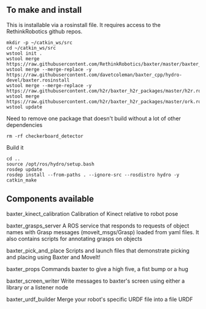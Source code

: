 To make and install
-------------------

This is installable via a rosinstall file. It requires access to the RethinkRobotics github repos.
```
mkdir -p ~/catkin_ws/src
cd ~/catkin_ws/src
wstool init .
wstool merge https://raw.githubusercontent.com/RethinkRobotics/baxter/master/baxter_sdk.rosinstall
wstool merge --merge-replace -y https://raw.githubusercontent.com/davetcoleman/baxter_cpp/hydro-devel/baxter.rosinstall
wstool merge --merge-replace -y https://raw.githubusercontent.com/h2r/baxter_h2r_packages/master/h2r.rosinstall
wstool merge https://raw.githubusercontent.com/h2r/baxter_h2r_packages/master/ork.rosinstall
wstool update
```

Need to remove one package that doesn't build without a lot of other dependencies
```
rm -rf checkerboard_detector
```

Build it
```
cd .. 
source /opt/ros/hydro/setup.bash
rosdep update
rosdep install --from-paths . --ignore-src --rosdistro hydro -y
catkin_make
```


Components available
-----------------------

baxter_kinect_calibration
Calibration of Kinect relative to robot pose

baxter_grasps_server
A ROS service that responds to requests of object names with Grasp messages (moveit_msgs/Grasp) loaded from yaml files. It also contains scripts for annotating grasps on objects

baxter_pick_and_place
Scripts and launch files that demonstrate picking and placing using Baxter and MoveIt!

baxter_props
Commands baxter to give a high five, a fist bump or a hug

baxter_screen_writer
Write messages to baxter's screen using either a library or a listener node

baxter_urdf_builder
Merge your robot's specific URDF file into a file URDF